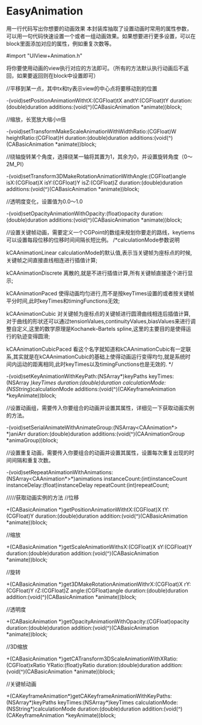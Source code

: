 # EasyAnimation
用一行代码写出你想要的动画效果
本封装库抽取了设置动画时常用的属性参数，可以用一句代码快速设置一个或者一组动画效果。如果想要进行更多设置，可以在block里面添加对应的属性，例如重复次数等。

#import "UIView+Animation.h"

将你要使用动画的view执行对应的方法即可。（所有的方法默认执行动画后不返回，如果要返回则在block中设置即可）

//平移到某一点，其中tx和ty表示view的中心点将要移动到的位置

-(void)setPositionAnimationWithtX:(CGFloat)tX andtY:(CGFloat)tY duration:(double)duration additions:(void(^)(CABasicAnimation *animate))block;

//缩放，长宽放大缩小n倍

-(void)setTransformMakeScaleAnimationWithWidthRatio:(CGFloat)W heightRatio:(CGFloat)H duration:(double)duration additions:(void(^)(CABasicAnimation *animate))block;

//绕轴旋转某个角度，选择绕某一轴将其置为1，其余为0，并设置旋转角度（0～2M_PI）

-(void)setTransform3DMakeRotationAnimationWithAngle:(CGFloat)angle isX:(CGFloat)X isY:(CGFloat)Y isZ:(CGFloat)Z duration:(double)duration additions:(void(^)(CABasicAnimation *animate))block;

//透明度变化，设置值为0.0～1.0

-(void)setOpacityAnimationWithOpacity:(float)opacity duration:(double)duration additions:(void(^)(CABasicAnimation *animate))block;

//设置关键帧动画，需要定义一个CGPoint的数组来规划你要走的路线，keytiems可以设置每段位移的位移时间间隔长短比例。
/*calculationMode参数说明
 
 kCAAnimationLinear calculationMode的默认值,表示当关键帧为座标点的时候,关键帧之间直接直线相连进行插值计算;
 
 kCAAnimationDiscrete 离散的,就是不进行插值计算,所有关键帧直接逐个进行显示;
 
 kCAAnimationPaced 使得动画均匀进行,而不是按keyTimes设置的或者按关键帧平分时间,此时keyTimes和timingFunctions无效;
 
 kCAAnimationCubic 对关键帧为座标点的关键帧进行圆滑曲线相连后插值计算,对于曲线的形状还可以通过tensionValues,continuityValues,biasValues来进行调整自定义,这里的数学原理是Kochanek–Bartels spline,这里的主要目的是使得运行的轨迹变得圆滑;
 
 kCAAnimationCubicPaced 看这个名字就知道和kCAAnimationCubic有一定联系,其实就是在kCAAnimationCubic的基础上使得动画运行变得均匀,就是系统时间内运动的距离相同,此时keyTimes以及timingFunctions也是无效的.
 */

-(void)setKeyAnimationWithKeyPath:(NSArray*)keyPaths keyTimes:(NSArray *)keyTimes duration:(double)duration calculationMode:(NSString*)calculationMode additions:(void(^)(CAKeyframeAnimation *keyAnimate))block;

//设置动画组，需要传入你要组合的动画并设置其属性，详细见一下获取动画实例的方法。

-(void)setSerialAnimateWithAnimateGroup:(NSArray<CAAnimation*> *)aniArr duration:(double)duration additions:(void(^)(CAAnimationGroup *animaGroup))block;

//设置重复动画，需要传入你要组合的动画并设置其属性，设置每次重复出现的时间间隔和重复次数。

-(void)setRepeatAnimationWithAnimations:(NSArray<CAAnimation*>*)animations instanceCount:(int)instanceCount instanceDelay:(float)instanceDelay repeatCount:(int)repeatCount;

/////获取动画实例的方法
//位移

+(CABasicAnimation *)getPositionAnimationWithtX:(CGFloat)X tY:(CGFloat)Y duration:(double)duration addition:(void(^)(CABasicAnimation *animate))block;

//缩放

+(CABasicAnimation *)getScaleAnimationWithsX:(CGFloat)X sY:(CGFloat)Y duration:(double)duration addition:(void(^)(CABasicAnimation *animate))block;

//旋转

+(CABasicAnimation *)get3DMakeRotationAnimationWithrX:(CGFloat)X rY:(CGFloat)Y rZ:(CGFloat)Z angle:(CGFloat)angle duration:(double)duration addition:(void(^)(CABasicAnimation *animate))block;

//透明度

+(CABasicAnimation *)getOpacityAnimationWithOpacity:(CGFloat)opacity duration:(double)duration addition:(void(^)(CABasicAnimation *animate))block;

//3D缩放

+(CABasicAnimation *)getCATransform3DScaleAnimationWithXRatio:(CGFloat)xRatio YRatio:(float)yRatio duration:(double)duration addition:(void(^)(CABasicAnimation *animate))block;

//关键帧动画

+(CAKeyframeAnimation*)getCAKeyframeAnimationWithKeyPaths:(NSArray*)keyPaths keyTimes:(NSArray*)keyTimes calculationMode:(NSString*)calculationMode duration:(double)duration addition:(void(^)(CAKeyframeAnimation *keyAnimate))block;

